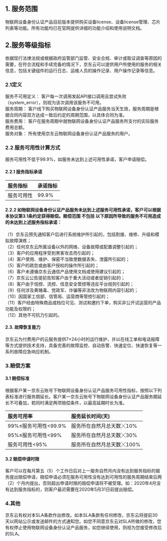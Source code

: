 ## 1. 服务范围  
物联网设备身份认证产品目前版本提供购买设备license、设备license管理、芯片列表等功能。所有功能均已在官网提供详细的功能介绍和使用说明文档。

## 2.服务等级指标  
依据现行法律法规或根据政府监管部门监管、安全合规、审计或取证调查等原因的需要，在符合流程和手续完备的情况下，京东云可以提供用户所使用的服务的相关信息，包括关键组件的运行日志、运维人员的操作记录、用户操作记录等信息。  

### 2.1定义  
服务不可用定义： 客户每一次调用发起API接口调用且尝试失败（system_error），则视为该次调用该服务不可用。  
服务周期： 客户线下购买物联网设备身份认证产品服务当天生效，服务周期是根据合同内容双方达成一致后约定的周期范围，以具体合同为准。  
服务费用： 客户在服务周期中就物联网设备身份认证产品服务所支付的实际服务费用总额。  
服务对象： 所有使用京东云物联网设备身份认证产品服务的用户。 
 
### 2.2 服务可用性计算方式  
服务可用性不低于99.9%，如服务未达到上述可用性承诺，客户申请赔偿。  

#### 2.2.1 服务指标承诺
| 服务指标 | 承诺指标 |
| :--- | :--- |
| 服务可用性 | 99.9% |
#### 2.2.2 如物联网设备身份认证产品服务未达到上述服务可用性承诺，客户可以根据本协议第3.1条约定获得赔偿。赔偿范围 不包括 以下原因所导致的服务不可用造成的未达到上述服务指标承诺：
（1）京东云预先通知客户后进行系统维护所引起的，包括割接、维修、升级和模拟故障演练；  
（2）任何京东云所属设备以外的网络、设备故障或配置调整引起的；  
（3）客户的应用程序受到黑客攻击而引起的；  
（4）客户使用、维护、保密不当致使数据丢失、泄露所引起的；  
（5）客户的疏忽或由客户授权的操作所引起的；  
（6）客户未遵循京东云通信产品使用文档或使用建议引起的；  
（7）京东云公告提前告知客户由于重大活动或者促销引起的；  
（8）客户由于信控、流控、信息安全管控等违反平台规则引起的；  
（9）任何涉及黄赌毒、党政军、诈骗等非法改为物联网内容引起的；  
（10）因国家工信部、信管局、运营商等管控引起的；  
（11）客户经由特殊商品或档位可见、测试和邀约下单，购买非公开试运营的产品功能及权限的；   
（12）其他不可抗力引起的。  
#### 2.3. 故障恢复能力
京东云为付费用户的云服务提供7×24小时的运行维护，并以在线工单和电话报障等方式提供技术支持，具备完善的故障监控、自动告警、快速定位、快速恢复等一系列故障应急响应机制。

### 3.赔偿方案
#### 3.1 赔偿标准 
根据客户某一京东云账号下物联网设备身份认证产品服务可用性指标，按照以下列表标准进行服务期延长。客户某一京东云账号下物联网设备身份认证产品服务期延长不可叠加，若同时满足两项赔偿条件，以最高延期时长为准。

| 服务可用率 | 服务延长时间(天) |
| :--- | :--- | 
| 99%≤服务可用性<99.9%|服务所在自然月总天数╳10%|
|95%≤服务可用性<99%|服务所在自然月总天数╳30%|
|服务可用性<95%|服务所在自然月总天数╳100%|

#### 3.2 赔偿申请时限
客户可以在每月第五（5）个工作日后对上一服务自然月内没有达到服务指标的服务提出赔偿申请，赔偿申请必须在服务可用性没有达到可用性的服务周期结束后两（2）个月内提出，否则超出申请时限的赔偿申请将不被受理。如：2020年4月没有达到服务指标的，则客户最迟需要在2020年5月31日前提出赔偿。

### 4.其他
京东云有权对本SLA条款作出修改。如本SLA条款有任何修改，京东云将提前30天以网站公示或发送邮件的方式通知您。如您不同意京东云对SLA所做的修改，您有权停止使用物联网设备身份认证产品服务，如您继续使用，则视为您接受修改后的SLA。
